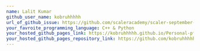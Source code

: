 ```yaml
---
name: Lalit Kumar
github_user_name: kobruhhhhh
url_of_github_issue: https://github.com/scaleracademy/scaler-september-open-source-challenge/issues/5
your_favroite_programming_language: C++ & Python
your_hosted_github_pages_link: https://kobruhhhhh.github.io/Personal-pf-website/
your_hosted_github_pages_repository_link: https://github.com/kobruhhhhh/Personal-pf-website
---
```

